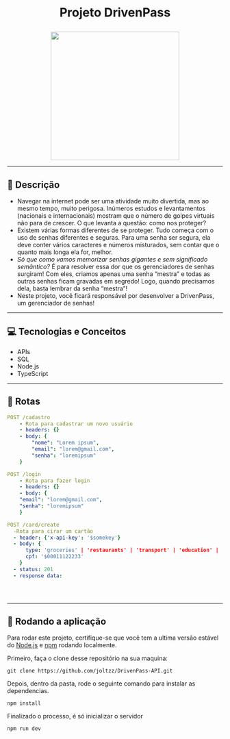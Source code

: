 # <p align = "center"> Projeto DrivenPass </p>

<p align="center">
   <img src="https://s3.amazonaws.com/helpjuice-static/helpjuice_production%2Fuploads%2Fupload%2Fimage%2F6769%2Fdirect%2F1608159897699-Senha.png" style="width: 300px;"/>
</p>

***


##  📝 Descrição

- Navegar na internet pode ser uma atividade muito divertida, mas ao mesmo tempo, muito perigosa. Inúmeros estudos e levantamentos (nacionais e internacionais) mostram que o número de golpes virtuais não para de crescer. O que levanta a questão: como nos proteger?
- Existem várias formas diferentes de se proteger. Tudo começa com o uso de senhas diferentes e seguras. Para uma senha ser segura, ela deve conter vários caracteres e números misturados, sem contar que o quanto mais longa ela for, melhor.
- *Só que como vamos memorizar senhas gigantes e sem significado semântico?* É para resolver essa dor que os gerenciadores de senhas surgiram! Com eles, criamos apenas uma senha “mestra” e todas as outras senhas ficam gravadas em segredo! Logo, quando precisamos dela, basta lembrar da senha “mestra”!
- Neste projeto, você ficará responsável por desenvolver a DrivenPass, um gerenciador de senhas!

***

## 💻	 Tecnologias e Conceitos

- APIs
- SQL
- Node.js
- TypeScript

***

## 🚀 Rotas

```yml
POST /cadastro
    - Rota para cadastrar um novo usuário
    - headers: {}
    - body: {
        "nome": "Lorem ipsum",
        "email": "lorem@gmail.com",
        "senha": "loremipsum"
    }
```
    
```yml 
POST /login
    - Rota para fazer login
    - headers: {}
    - body: {
    "email": "lorem@gmail.com",
    "senha": "loremipsum"
    }
```
    
```yml 
POST /card/create
  -Rota para cirar um cartão
  - header: {'x-api-key': '$somekey'}
  - body: { 
      type: 'groceries' | 'restaurants' | 'transport' | 'education' | 'health',
      cpf: '$00011122233'
    }
  - status: 201
  - response data: 
```

```yml
``` 

```yml
```
 
```yml
```

***

## 🏁 Rodando a aplicação

Para rodar este projeto, certifique-se que você tem a ultima versão estável do [Node.js](https://nodejs.org/en/download/) e [npm](https://www.npmjs.com/) rodando localmente.

Primeiro, faça o clone desse repositório na sua maquina:

```
git clone https://github.com/joltzz/DrivenPass-API.git
```

Depois, dentro da pasta, rode o seguinte comando para instalar as dependencias.

```
npm install
```

Finalizado o processo, é só inicializar o servidor
```
npm run dev
```
